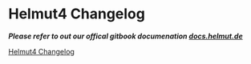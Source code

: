 # Helmut4 Changelog

***Please refer to out our offical gitbook documenation [docs.helmut.de](https://docs.helmut.de/helmut4-releases)***

[Helmut4 Changelog](https://docs.helmut.de/helmut4-releases/release-notes/changelog)
